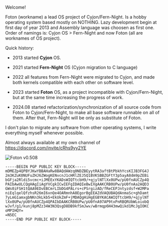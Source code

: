 Welcome!

 Foton (workname) a lead OS project of Cyjon/Fern-Night. Is a hobby operating system based mostly on NOTHING. Lazy development begin at first day of year 2013 and Assembly language was choosen as first one. Order of namings is: Cyjon OS > Fern-Night and now Foton (all are worknames of OS project).

Quick history:

- 2013 started **Cyjon** OS.
    
- 2021 started **Fern-Night** OS (Cyjon migration to C language)
  
- 2022 all features from Fern-Night were migrated to Cyjon, and made both kernels compatible with each other on software level.
    
- 2023 started **Foton** OS, as a project incompatible with Cyjon/Fern-Night, but at the same time increasing the progress of work.
    
- 2024.08 started refactorization/synchronization of all source code from Foton to Cyjon/Fern-Night, to make all base software runnable on all of them. After that, Fern-Night will be only as substitute of Foton.


I don't plan to migrate any software from other operating systems, I write everything myself whenever possible.

Almost always available at my own channel of https://discord.com/invite/cRhs9yy2YE

![Foton v0.508](https://blackdev.org/shot/foton%20v0.508.png)

```
-----BEGIN PGP PUBLIC KEY BLOCK-----
mDMEZp4QPBYJKwYBBAHaRw8BAQdAWzq0NDZBEyytRA3aftBtPbkhYcsKIJB3FG4J
2m3KZuK0NUFuZHJ6ZWogKENvcnJ1cHRlZEJ5Q1BVKSBBZGFtY3p5ayA8dm9pZEBi
bGFja2Rldi5vcmc+iJMEExYKADsWIQTtcbH9/+qjylNTlXx0UPw/pU0fnAUCZp4Q
PAIbAwULCQgHAgIiAgYVCgkICwIEFgIDAQIeBwIXgAAKCRB0UPw/pU0fnAa2AQD3
GWs0iFSH1tQAA9EDvEBCmrLIbDG4PALrs+cPSrgizAD/fReCEPJntyzdsf+W2MPa
niEqlqelQfzhsR26mI6xnQe4OARmnhA8EgorBgEEAZdVAQUBAQdAnmaSc+ghDamt
7yLmG1amxgbNKn3kLkb5+EkUkZmF+jMDAQgHiHgEGBYKACAWIQTtcbH9/+qjylNT
lXx0UPw/pU0fnAUCZp4QPAIbDAAKCRB0UPw/pU0fnA97AP9txPnRBQRUbWLoiobQ
wJvf/g1/kunj8pMZz34W3N3QsgD8DB9kfSmJwv/wBrmqp6H43mwQikd1McJgIOKC
oMPIHQY=
=N5EC
-----END PGP PUBLIC KEY BLOCK-----
```
